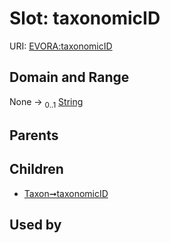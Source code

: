 
# Slot: taxonomicID



URI: [EVORA:taxonomicID](https://evora-project.eu/taxonomicID)


## Domain and Range

None &#8594;  <sub>0..1</sub> [String](types/String.md)

## Parents


## Children

 *  [Taxon➞taxonomicID](Taxon_taxonomicID.md)

## Used by

